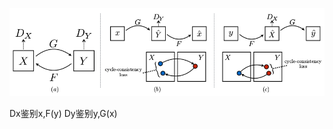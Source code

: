 
![框图](https://github.com/lix3972/papers/blob/master/CycleGan/picture/Figure3.png)

Dx鉴别x,F(y)
Dy鉴别y,G(x)
